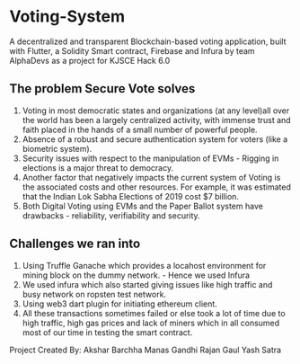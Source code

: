 # Voting-System
A decentralized and transparent Blockchain-based voting application, built with Flutter, a Solidity Smart contract, Firebase and Infura by team AlphaDevs as a project for KJSCE Hack 6.0

## The problem Secure Vote solves

1) Voting in most democratic states and organizations (at any level)all over the world has been a largely centralized activity, with immense trust and faith placed in the hands of a small number of powerful people.
2) Absence of a robust and secure authentication system for voters (like a biometric system).
3) Security issues with respect to the manipulation of EVMs - Rigging in elections is a major threat to democracy.
4) Another factor that negatively impacts the current system of Voting is the associated costs and other resources. For example, it was estimated that the Indian Lok Sabha Elections of 2019 cost $7 billion.
5) Both Digital Voting using EVMs and the Paper Ballot system have drawbacks - reliability, verifiability and security.

## Challenges we ran into
1) Using Truffle Ganache which provides a locahost environment for mining block on the dummy network. - Hence we used Infura
2) We used infura which also started giving issues like high traffic and busy network on ropsten test network.
3) Using web3 dart plugin for initiating ethereum client.
4) All these transactions sometimes failed or else took a lot of time due to high traffic, high gas prices and lack of miners which in all consumed most of our time in testing the smart contract.


Project Created By:
Akshar Barchha
Manas Gandhi
Rajan Gaul
Yash Satra
